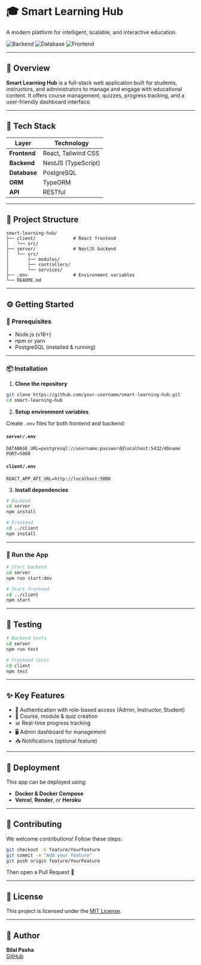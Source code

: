 
# 🎓 Smart Learning Hub

A modern platform for intelligent, scalable, and interactive education.

![Backend](https://img.shields.io/badge/Backend-NestJS-E0234E?style=for-the-badge&logo=nestjs&logoColor=white)
![Database](https://img.shields.io/badge/Database-PostgreSQL-316192?style=for-the-badge&logo=postgresql&logoColor=white)
![Frontend](https://img.shields.io/badge/Frontend-React-61DAFB?style=for-the-badge&logo=react&logoColor=black)

---

## 🚀 Overview

**Smart Learning Hub** is a full-stack web application built for students, instructors, and administrators to manage and engage with educational content. It offers course management, quizzes, progress tracking, and a user-friendly dashboard interface.

---

## 🧰 Tech Stack

| Layer       | Technology               |
|-------------|--------------------------|
| **Frontend**| React, Tailwind CSS      |
| **Backend** | NestJS (TypeScript)      |
| **Database**| PostgreSQL               |
| **ORM**     | TypeORM                  |
| **API**     | RESTful                  |

---

## 📁 Project Structure

```
smart-learning-hub/
├── client/              # React frontend
│   └── src/
├── server/              # NestJS backend
│   └── src/
│       ├── modules/
│       ├── controllers/
│       └── services/
├── .env                 # Environment variables
└── README.md
```

---

## ⚙️ Getting Started

### 🔑 Prerequisites

- Node.js (v16+)
- npm or yarn
- PostgreSQL (installed & running)

---

### 📦 Installation

1. **Clone the repository**

```bash
git clone https://github.com/your-username/smart-learning-hub.git
cd smart-learning-hub
```

2. **Setup environment variables**

Create `.env` files for both frontend and backend:

#### `server/.env`

```env
DATABASE_URL=postgresql://username:password@localhost:5432/dbname
PORT=5000
```

#### `client/.env`

```env
REACT_APP_API_URL=http://localhost:5000
```

3. **Install dependencies**

```bash
# Backend
cd server
npm install

# Frontend
cd ../client
npm install
```

---

### 🏃 Run the App

```bash
# Start backend
cd server
npm run start:dev

# Start frontend
cd ../client
npm start
```

---

## 🧪 Testing

```bash
# Backend tests
cd server
npm run test

# Frontend tests
cd client
npm test
```

---

## ✨ Key Features

- 🔐 Authentication with role-based access (Admin, Instructor, Student)
- 📘 Course, module & quiz creation
- 📊 Real-time progress tracking
- 🖥️ Admin dashboard for management
- 📥 Notifications (optional feature)

---

## 🚢 Deployment

This app can be deployed using:

- **Docker & Docker Compose**
- **Vercel**, **Render**, or **Heroku**

---

## 🤝 Contributing

We welcome contributions! Follow these steps:

```bash
git checkout -b feature/YourFeature
git commit -m "Add your feature"
git push origin feature/YourFeature
```

Then open a Pull Request 🙌

---

## 📄 License

This project is licensed under the [MIT License](LICENSE).

---

## 👤 Author

**Bilal Pasha**  
[GitHub](https://github.com/Bilal-pasha)
